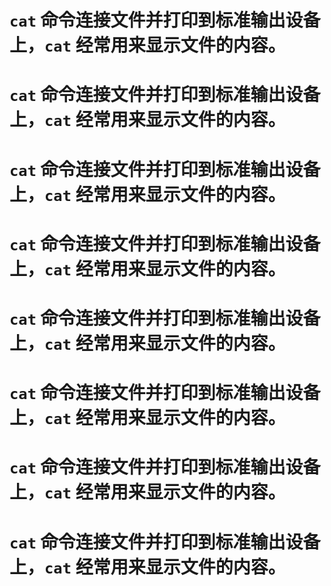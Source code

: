 # `cat` 命令连接文件并打印到标准输出设备上，`cat` 经常用来显示文件的内容。

# `cat` 命令连接文件并打印到标准输出设备上，`cat` 经常用来显示文件的内容。



# `cat` 命令连接文件并打印到标准输出设备上，`cat` 经常用来显示文件的内容。
# `cat` 命令连接文件并打印到标准输出设备上，`cat` 经常用来显示文件的内容。
# `cat` 命令连接文件并打印到标准输出设备上，`cat` 经常用来显示文件的内容。
# `cat` 命令连接文件并打印到标准输出设备上，`cat` 经常用来显示文件的内容。
# `cat` 命令连接文件并打印到标准输出设备上，`cat` 经常用来显示文件的内容。
# `cat` 命令连接文件并打印到标准输出设备上，`cat` 经常用来显示文件的内容。
